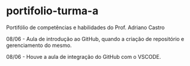 # portifolio-turma-a
Portifólio de competências e habilidades do Prof. Adriano Castro

08/06 - Aula de introdução ao GitHub, quando a criação de repositório e gerenciamento do mesmo.

08/06 - Houve a aula de integração do GitHub com o VSCODE.
